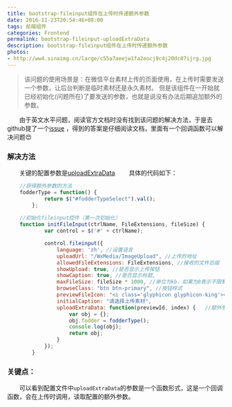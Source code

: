 ```yaml
---
title: bootstrap-fileinput组件在上传时传递额外参数
date: 2016-11-23T20:54:46+08:00
tags: 前端组件
categories: Frontend
permalink: bootstrap-fileinput-uploadExtraData
description: bootstrap-fileinput组件在上传时传递额外参数
photos:
- http://ww4.sinaimg.cn/large/c55a7aeejw1fa2eocj9c4j20dc07ijrg.jpg
---
```

> 该问题的使用场景是：在微信平台素材上传的页面使用，在上传时需要发送一个参数，让后台判断是临时素材还是永久素材。 但是该组件在一开始就已经初始化(问题所在)了要发送的参数，也就是说没有办法后期追加额外的参数。

　　由于英文水平问题，阅读官方文档时没有找到该问题的解决方法，于是去github提了一个[issue](https://github.com/kartik-v/bootstrap-fileinput/issues/795) ，得到的答案是仔细阅读文档，里面有一个回调函数可以解决问题😍
<!--more-->
### 解决方法
　　关键的配置参数是[uploadExtraData](http://plugins.krajee.com/file-input#option-uploadextradata)
　　具体的代码如下：
```javascript
    //获得额外参数的方法
    fodderType = function() {
            return $("#fodderTypeSelect").val();
        };
　　        
    //初始化fileinput控件（第一次初始化）
    function initFileInput(ctrlName, FileExtensions, fileSize) {
            var control = $('#' + ctrlName);

            control.fileinput({
                language: 'zh', //设置语言
                uploadUrl: "/WxMedia/ImageUpload", //上传的地址
                allowedFileExtensions: FileExtensions, //接收的文件后缀
                showUpload: true, //是否显示上传按钮
                showCaption: true, //是否显示标题,
                maxFileSize: fileSize * 1000, //单位为kb，如果为0表示不限制文件大小
                browseClass: "btn btn-primary", //按钮样式
                previewFileIcon: "<i class='glyphicon glyphicon-king'></i>",
                initialCaption: "请选择上传素材",
                uploadExtraData: function(previewId, index) {   //额外参数的关键点
                    var obj = {};
                    obj.fodder = fodderType();
                    console.log(obj);
                    return obj;
                }
            });
        }
```

### 关键点：
　　可以看到配置文件中`uploadExtraData`的参数是一个函数形式，这是一个回调函数，会在上传时调用，读取配置的额外参数。